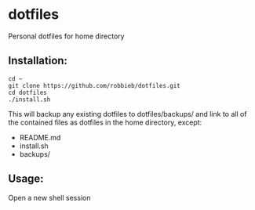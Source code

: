 # dotfiles
Personal dotfiles for home directory

## Installation:
```
cd ~
git clone https://github.com/robbieb/dotfiles.git
cd dotfiles
./install.sh
```

This will backup any existing dotfiles to dotfiles/backups/ and link to all of the contained files as dotfiles in the home directory, except:
* README.md
* install.sh
* backups/

## Usage:
Open a new shell session
